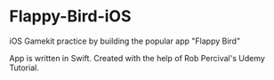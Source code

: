 # Flappy-Bird-iOS
iOS Gamekit practice by building the popular app "Flappy Bird"

App is written in Swift. Created with the help of Rob Percival's Udemy Tutorial. 
